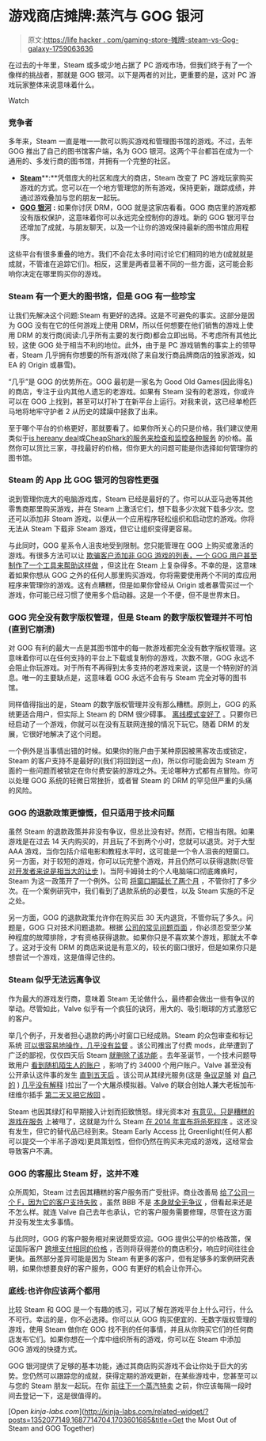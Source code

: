 # 游戏商店摊牌:蒸汽与 GOG 银河

> 原文:[https://life hacker . com/gaming-store-摊牌-steam-vs-Gog-galaxy-1759063636](https://lifehacker.com/gaming-store-showdown-steam-vs-gog-galaxy-1759063636)

在过去的十年里，Steam 或多或少地占据了 PC 游戏市场，但我们终于有了一个像样的挑战者，那就是 GOG 银河。以下是两者的对比，更重要的是，这对 PC 游戏玩家整体来说意味着什么。

Watch

### **竞争者**

多年来，Steam 一直是唯一一款可以购买游戏和管理图书馆的游戏。不过，去年 GOG 推出了自己的图书馆客户端，名为 GOG 银河。这两个平台都旨在成为一个通用的、多发行商的图书馆，并拥有一个完整的社区。

*   [**Steam**](http://store.steampowered.com/)**:**凭借庞大的社区和庞大的商店，Steam 改变了 PC 游戏玩家购买游戏的方式。您可以在一个地方管理您的所有游戏，保持更新，跟踪成绩，并通过游戏叠加与您的朋友一起玩。
*   [**GOG 银河**](https://www.gog.com/galaxy) **:** 如果你讨厌 DRM，GOG 就是这家店看看。GOG 商店里的游戏都没有版权保护，这意味着你可以永远完全控制你的游戏。新的 GOG 银河平台还增加了成就，与朋友聊天，以及一个让你的游戏保持最新的图书馆应用程序。

这些平台有很多重叠的地方。我们不会花太多时间讨论它们相同的地方(成就就是成就，不管谁在追踪它们)。相反，这里是两者显著不同的一些方面，这可能会影响你决定在哪里购买你的游戏。

### Steam 有一个更大的图书馆，但是 GOG 有一些珍宝

让我们先解决这个问题:Steam 有更好的选择。这是不可避免的事实。这部分是因为 GOG 没有在它的任何游戏上使用 DRM，所以任何想要在他们销售的游戏上使用 DRM 的发行商(阅读:几乎所有主要的发行商)都会立即出局。不考虑所有其他比较，这使 GOG 处于相当不利的地位。此外，由于是 PC 游戏销售的事实上的领导者，Steam 几乎拥有你想要的所有游戏(除了来自发行商品牌商店的独家游戏，如 EA 的 Origin 或暴雪)。

“几乎”是 GOG 的优势所在。GOG 最初是一家名为 Good Old Games(因此得名)的商店，专注于业内其他人遗忘的老游戏。如果有 Steam 没有的老游戏，你或许可以在 GOG 上找到，甚至可以打补丁在新平台上运行。对我来说，这已经单枪匹马地将地牢守护者 2 从历史的蹂躏中拯救了出来。

至于哪个平台的价格更好，那就要看了。如果你所关心的只是价格，我们建议使用类似于[is hereany deal](http://isthereanydeal.com/)或[CheapShark](http://www.cheapshark.com/)[的服务来检查和监控各种服务](https://lifehacker.com/beyond-steam-the-best-places-to-find-deals-on-pc-games-1459538571) 的价格。虽然你可以货比三家，寻找最好的价格，但你更大的问题可能是你选择如何管理你的图书馆。

### **Steam 的 App 比 GOG 银河的包容性更强**

说到管理你庞大的电脑游戏库，Steam 已经是最好的了。你可以从亚马逊等其他零售商那里购买游戏，并在 Steam 上激活它们，想下载多少次就下载多少次。您还可以添加非 Steam 游戏，以便从一个应用程序轻松组织和启动您的游戏。你将无法从 Steam 下载非 Steam 游戏，但它让组织变得更容易。

与此同时，GOG 星系令人沮丧地受到限制。您只能管理在 GOG 上购买或激活的游戏。有很多方法可以让 [欺骗客户添加非 GOG 游戏](http://www.gog.com/forum/general/adding_external_games_to_galaxy/post1)[的列表，一个 GOG 用户甚至制作了一个工具来帮助这样做](http://www.gog.com/forum/general/nongog_game_adder_for_galaxy_download) ，但这比在 Steam 上复杂得多。不幸的是，这意味着如果你想从 GOG 之外的任何人那里购买游戏，你将需要使用两个不同的库应用程序来管理你的游戏。这有点糟糕，但是如果你曾经从 Origin 或者暴雪买过一个游戏，你可能已经习惯了使用多个启动器。这是一个不便，但不是世界末日。

### **GOG 完全没有数字版权管理，但是 Steam 的数字版权管理并不可怕(直到它崩溃)**

对 GOG 有利的最大一点是其图书馆中的每一款游戏都完全没有数字版权管理。这意味着你可以在任何支持的平台上下载或复制你的游戏，次数不限，GOG 永远不会阻止你玩游戏。对于所有不再得到太多支持的老游戏来说，这是一个特别好的消息。唯一的主要缺点是，这意味着 GOG 永远不会有与 Steam 完全对等的图书馆。

同样值得指出的是，Steam 的数字版权管理并没有那么糟糕。原则上，GOG 的系统更适合用户，但实际上 Steam 的 DRM 很少碍事。 [离线模式变好了](https://support.steampowered.com/kb_article.php?ref=3160-agcb-2555) 。只要你已经启动了一个游戏，你就可以在没有互联网连接的情况下玩它。随着 DRM 的发展，它很好地解决了这个问题。

一个例外是当事情出错的时候。如果你的账户由于某种原因被黑客攻击或锁定，Steam 的客户支持不是最好的(我们将回到这一点)，所以你可能会因为 Steam 方面的一些问题而被锁定在你付费安装的游戏之外。无论哪种方式都有点冒险。你可以处理 GOG 系统的轻微日常挫折，或者冒 Steam 的 DRM 的罕见但严重的头痛的风险。

### **GOG 的退款政策更慷慨，但只适用于技术问题**

虽然 Steam 的退款政策并非没有争议，但总比没有好。然而，它相当有限。如果游戏是在过去 14 天内购买的，并且玩了不到两个小时，您就可以退货。对于大型 AAA 游戏，当你包括介绍电影和教程水平时，这可能是一个令人沮丧的短窗口。另一方面，对于较短的游戏，你可以玩完整个游戏，并且仍然可以获得退款(尽管 [对开发者来说是相当大的让步](http://kotaku.com/steam-refunds-could-cause-some-big-problems-1708523970) )。当阿卡姆骑士的个人电脑端口彻底瘫痪时，Steam 为这一政策开了一个例外。公司 [将窗口期延长了两个月](http://kotaku.com/batman-arkham-knight-pc-refunds-offered-through-2015-1739895290) ，不管你打了多少次。在一个案例研究中，我们看到了退款系统的必要性，以及 Steam 实施的不足之处。

另一方面，GOG 的退款政策允许你在购买后 30 天内退货，不管你玩了多久。问题是，GOG 只对技术问题退款。根据 [公司的常见问题页面](https://www.gog.com/support/website_help/money_back_guarantee) ，你必须忍受至少某种程度的故障排除，才有资格获得退款。如果你只是不喜欢某个游戏，那就太不幸了。这对于没有 DRM 的商店来说是有意义的，较长的窗口很好，但是如果你只是想尝试一个游戏，这是值得记住的。

### Steam 似乎无法远离争议

作为最大的游戏发行商，意味着 Steam 无论做什么，最终都会做出一些有争议的举动。尽管如此，Valve 似乎有一个疯狂的诀窍，用大的、吸引眼球的方式激怒它的客户。

举几个例子，开发者担心退款的两小时窗口已经成熟。Steam 的众包审查和标记系统 [可以很容易地操作，几乎没有监督](http://kotaku.com/steam-review-bombing-is-a-problem-1701088582) 。该公司推出了付费 mods，此举遭到了广泛的鄙视，仅仅四天后 Steam [就删除了该功能](http://kotaku.com/valve-cancels-paid-mods-for-skyrim-1700526130) 。去年圣诞节，一个技术问题导致用户 [看到随机陌生人的账户](http://kotaku.com/steam-goes-nuts-offers-access-to-other-peoples-account-1749718979#_ga=1.6191350.453257177.1410637656) ，影响了约 34000 个用户账户。Valve 甚至没有公开承认这件事的发生 [直到五天后](http://kotaku.com/valve-says-steams-christmas-malfunction-affected-about-1750324479) 。该公司从其绿光服务(这是 [争议足够](http://kotaku.com/controversial-game-highlights-flaws-in-steams-system-1565768119) 对 [自己的](http://kotaku.com/game-developer-whose-last-game-was-booted-off-steam-is-1739484858) ) [几乎没有解释](http://kotaku.com/controversial-shooting-game-pulled-from-steam-greenligh-1671383158) )拉出了一个大屠杀模拟器。Valve 的联合创始人兼大老板加布·纽维尔插手 [第二天又把它放回](http://kotaku.com/hatred-yanked-from-steam-yesterday-is-already-back-1672064186) 。

Steam 也因其绿灯和早期接入计划而招致愤怒。绿光资本对 [有意见，只是糟糕的游戏在服务](https://www.youtube.com/playlist?list=PLlRceUcRZcK17mlpIEPsV8gRg_Kjxuy_3) 上被甩了，这就是为什么 Steam [在 2014 年宣布将杀死程序](http://www.geek.com/games/valve-to-kill-off-steam-greenlight-could-steam-crowdfunding-replace-it-1582378/) 。这还没有发生，但它的替代品已经到来。Steam Early Access 比 Greenlight(任何人都可以提交一个半吊子游戏)更具策划性，但你仍然在购买未完成的游戏，这经常会导致客户不满。

### **GOG 的客服比 Steam 好，这并不难**

众所周知，Steam 过去因其糟糕的客户服务而广受批评。商业改善局 [给了公司一个 F，因为它的客户支持失败](http://kotaku.com/valve-is-not-psyched-they-got-an-f-in-customer-service-1691308332) 。虽然 BBB 不是 [本身就全无争议](http://business.time.com/2013/03/19/why-the-better-business-bureau-should-give-itself-a-bad-grade/) ，但看起来还是不怎么样。就连 Valve 自己去年也承认，它的客户服务需要修理，尽管在这方面并没有发生太多事情。

与此同时，GOG 的客户服务相对来说颇受欢迎。GOG 提供公平的价格政策，保证国际客户 [跨境支付相同的价格](https://www.gog.com/news/getting_back_to_our_roots) ，否则将获得差价的商店积分，响应时间往往会更快。虽然部分差异可能是因为 Steam 有更多的客户，但有足够多的案例研究表明，如果你想要良好的客户服务，GOG 有更好的机会让你开心。

### **底线:也许你应该两个都用**

比较 Steam 和 GOG 是一个有趣的练习，可以了解在游戏平台上什么可行，什么不可行。幸运的是，你不必选择。你可以从 GOG 购买便宜的、无数字版权管理的游戏，使用 Steam 做你在 GOG 找不到的任何事情，并且从你购买它们的任何商店发布它们。如果你想在一个库中组织所有的游戏，你可以在 Steam 中添加 GOG 游戏的快捷方式。

GOG 银河提供了足够的基本功能，通过其商店购买游戏不会让你处于巨大的劣势。您仍然可以跟踪您的成就，获得定期的游戏更新，在某些游戏中，您甚至可以与您的 Steam 朋友一起玩。在你 [前往下一个蒸汽特卖](https://lifehacker.com/how-to-get-the-best-deals-during-this-weeks-steam-sale-735529736) 之前，你应该每隔一段时间去登记一下，这是很值得的。

[Open *kinja-labs.com*](http://kinja-labs.com/related-widget/?posts=1352077149,1687714704,1703601685&title=Get the Most Out of Steam and GOG Together)